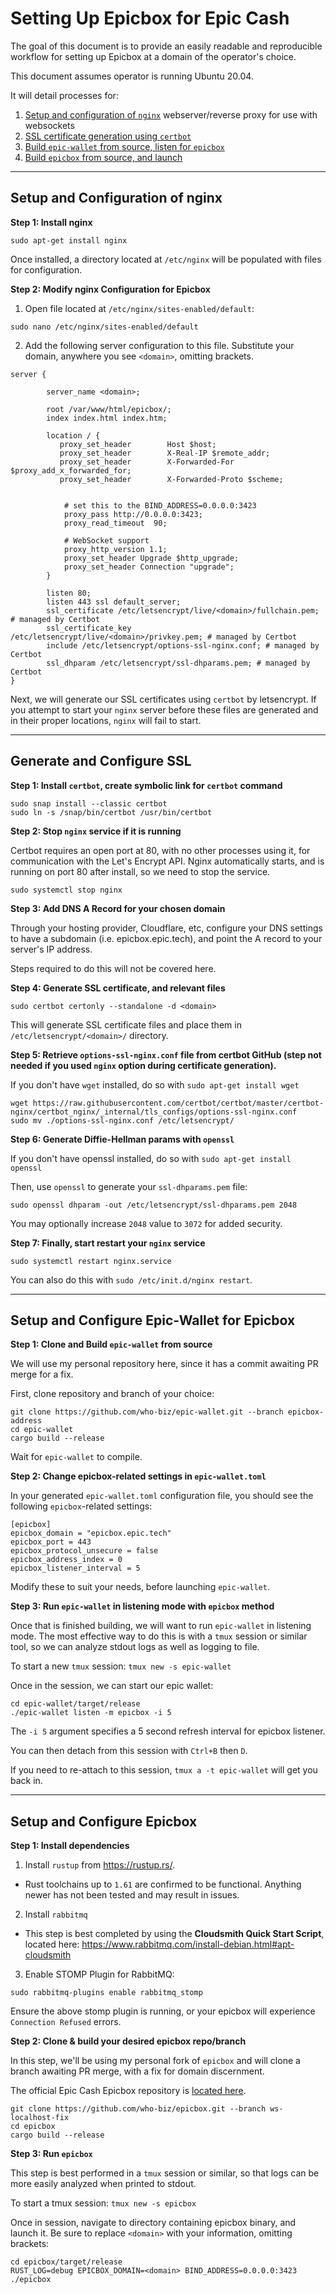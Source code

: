 # Setting Up Epicbox for Epic Cash

The goal of this document is to provide an easily readable and reproducible workflow for setting up Epicbox at a domain of the operator's choice.

This document assumes operator is running Ubuntu 20.04.

It will detail processes for:

1. [Setup and configuration of `nginx`](#nginx) webserver/reverse proxy for use with websockets
2. [SSL certificate generation using `certbot`](#ssl)
3. [Build `epic-wallet` from source, listen for `epicbox`](#epic-wallet)
4. [Build `epicbox` from source, and launch](#epicbox)

---

<h2 id="nginx">Setup and Configuration of nginx</h2>

**Step 1: Install nginx**

```
sudo apt-get install nginx
```

Once installed, a directory located at `/etc/nginx` will be populated with files for configuration.

**Step 2: Modify nginx Configuration for Epicbox**

1. Open file located at `/etc/nginx/sites-enabled/default`:

```
sudo nano /etc/nginx/sites-enabled/default
```
2. Add the following server configuration to this file. Substitute your domain, anywhere you see `<domain>`, omitting brackets.

```
server {

        server_name <domain>;

        root /var/www/html/epicbox/;
        index index.html index.htm;

        location / {
           proxy_set_header        Host $host;
           proxy_set_header        X-Real-IP $remote_addr;
           proxy_set_header        X-Forwarded-For $proxy_add_x_forwarded_for;
           proxy_set_header        X-Forwarded-Proto $scheme;


            # set this to the BIND_ADDRESS=0.0.0.0:3423
            proxy_pass http://0.0.0.0:3423;
            proxy_read_timeout  90;

            # WebSocket support
            proxy_http_version 1.1;
            proxy_set_header Upgrade $http_upgrade;
            proxy_set_header Connection "upgrade";
        }

        listen 80;
        listen 443 ssl default_server;
        ssl_certificate /etc/letsencrypt/live/<domain>/fullchain.pem; # managed by Certbot
        ssl_certificate_key /etc/letsencrypt/live/<domain>/privkey.pem; # managed by Certbot
        include /etc/letsencrypt/options-ssl-nginx.conf; # managed by Certbot
        ssl_dhparam /etc/letsencrypt/ssl-dhparams.pem; # managed by Certbot
}
```

Next, we will generate our SSL certificates using `certbot` by letsencrypt.  If you attempt to start your `nginx` server before these files are generated and in their proper locations, `nginx` will fail to start.

---

<h2 id="ssl">Generate and Configure SSL</h2>

**Step 1: Install `certbot`, create symbolic link for `certbot` command**

```
sudo snap install --classic certbot
sudo ln -s /snap/bin/certbot /usr/bin/certbot
```
**Step 2: Stop `nginx` service if it is running**

Certbot requires an open port at 80, with no other processes using it, for communication with the Let's Encrypt API.  Nginx automatically starts, and is running on port 80 after install, so we need to stop the service.

```
sudo systemctl stop nginx
```

**Step 3: Add DNS A Record for your chosen domain**

Through your hosting provider, Cloudflare, etc, configure your DNS settings to have a subdomain (i.e. epicbox.epic.tech), and point the A record to your server's IP address.

Steps required to do this will not be covered here.


**Step 4: Generate SSL certificate, and relevant files**

```
sudo certbot certonly --standalone -d <domain>
```
This will generate SSL certificate files and place them in `/etc/letsencrypt/<domain>/` directory.

**Step 5: Retrieve `options-ssl-nginx.conf` file from certbot GitHub (step not needed if you used `nginx` option during certificate generation).**

If you don't have `wget` installed, do so with `sudo apt-get install wget`

```
wget https://raw.githubusercontent.com/certbot/certbot/master/certbot-nginx/certbot_nginx/_internal/tls_configs/options-ssl-nginx.conf
sudo mv ./options-ssl-nginx.conf /etc/letsencrypt/
```

**Step 6: Generate Diffie-Hellman params with `openssl`**

If you don't have openssl installed, do so with `sudo apt-get install openssl`

Then, use `openssl` to generate your `ssl-dhparams.pem` file:

```
sudo openssl dhparam -out /etc/letsencrypt/ssl-dhparams.pem 2048
```
You may optionally increase `2048` value to `3072` for added security.

**Step 7: Finally, start restart your `nginx` service**

```
sudo systemctl restart nginx.service
```

You can also do this with `sudo /etc/init.d/nginx restart`.

---

<h2 id="epic-wallet">Setup and Configure Epic-Wallet for Epicbox</h2>

**Step 1: Clone and Build `epic-wallet` from source**

We will use my personal repository here, since it has a commit awaiting PR merge for a fix.

First, clone repository and branch of your choice:

```
git clone https://github.com/who-biz/epic-wallet.git --branch epicbox-address
cd epic-wallet
cargo build --release
```
Wait for `epic-wallet` to compile.

**Step 2: Change epicbox-related settings in `epic-wallet.toml`**

In your generated `epic-wallet.toml` configuration file, you should see the following `epicbox`-related settings:

```
[epicbox]
epicbox_domain = "epicbox.epic.tech"
epicbox_port = 443
epicbox_protocol_unsecure = false
epicbox_address_index = 0
epicbox_listener_interval = 5
```

Modify these to suit your needs, before launching `epic-wallet`.

**Step 3: Run `epic-wallet` in listening mode with `epicbox` method**

Once that is finished building, we will want to run `epic-wallet` in listening mode.  The most effective way to do this is with a `tmux` session or similar tool, so we can analyze stdout logs as well as logging to file.


To start a new `tmux` session: `tmux new -s epic-wallet`


Once in the session, we can start our epic wallet:

```
cd epic-wallet/target/release
./epic-wallet listen -m epicbox -i 5
```
The `-i 5` argument specifies a 5 second refresh interval for epicbox listener.

You can then detach from this session with `Ctrl+B` then `D`.

If you need to re-attach to this session, `tmux a -t epic-wallet` will get you back in.

---

<h2 id="epicbox">Setup and Configure Epicbox</h2>

**Step 1: Install dependencies**

1. Install `rustup` from https://rustup.rs/.
  - Rust toolchains up to `1.61` are confirmed to be functional.  Anything newer has not been tested and may result in issues.
2. Install `rabbitmq`
  - This step is best completed by using the **Cloudsmith Quick Start Script**, located here: https://www.rabbitmq.com/install-debian.html#apt-cloudsmith
3. Enable STOMP Plugin for RabbitMQ:
```
sudo rabbitmq-plugins enable rabbitmq_stomp
```

Ensure the above stomp plugin is running, or your epicbox will experience `Connection Refused` errors.

**Step 2: Clone & build your desired epicbox repo/branch**

In this step, we'll be using my personal fork of `epicbox` and will clone a branch awaiting PR merge, with a fix for domain discernment.

The official Epic Cash Epicbox repository is [located here](https://github.com/EpicCash/epicbox).

```
git clone https://github.com/who-biz/epicbox.git --branch ws-localhost-fix
cd epicbox
cargo build --release
```

**Step 3: Run `epicbox`**

This step is best performed in a `tmux` session or similar, so that logs can be more easily analyzed when printed to stdout.

To start a tmux session: `tmux new -s epicbox`

Once in session, navigate to directory containing epicbox binary, and launch it.  Be sure to replace `<domain>` with your information, omitting brackets:

```
cd epicbox/target/release
RUST_LOG=debug EPICBOX_DOMAIN=<domain> BIND_ADDRESS=0.0.0.0:3423 ./epicbox
```
